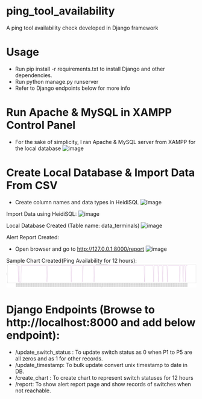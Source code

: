 # ping_tool_availability
A ping tool availability check developed in Django framework

# Usage
* Run pip install -r requirements.txt to install Django and other dependencies.
* Run python manage.py runserver
* Refer to Django endpoints below for more info

# Run Apache & MySQL in XAMPP Control Panel
* For the sake of simplicity, I ran Apache & MySQL server from XAMPP for the local database
![image](https://user-images.githubusercontent.com/53460015/200130628-cbd76f4d-eec1-4251-8a4e-2865b232109c.png)

# Create Local Database & Import Data From CSV
* Create column names and data types in HeidiSQL 
![image](https://user-images.githubusercontent.com/53460015/198984500-b62ca516-b37a-4b28-bdf6-0f12f729a490.png)

Import Data using HeidiSQL:
![image](https://user-images.githubusercontent.com/53460015/199002256-1b7a6f9b-22ae-4f68-a714-3c90de34a7c5.png)

Local Database Created (Table name: data_terminals)
![image](https://user-images.githubusercontent.com/53460015/199062992-3eeacd2c-cb50-4981-aa07-ea5fc5690877.png)

Alert Report Created:
* Open browser and go to http://127.0.0.1:8000/report
![image](https://user-images.githubusercontent.com/53460015/200037944-8211a893-45f0-4e77-bdbc-766f069b0268.png)

Sample Chart Created(Ping Availability for 12 hours):
![image](https://github.com/asyrafzlkln96/ping_tool_availability/blob/main/Switch%20SW-1%20Ping%20Availability%2028-11-2019%20(12%20am-12%20pm).png)

# Django Endpoints (Browse to http://localhost:8000 and add below endpoint):
* /update_switch_status : To update switch status as 0 when P1 to P5 are all zeros and as 1 for other records.
* /update_timestamp: To bulk update convert unix timestamp to date in DB.
* /create_chart : To create chart to represent switch statuses for 12 hours
* /report: To show alert report page and show records of switches when not reachable.
